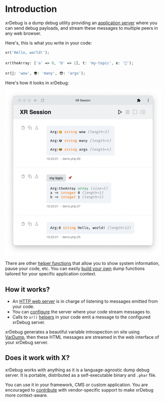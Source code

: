 # Introduction

xrDebug is a dump debug utility providing an [application server](../server/README.md) where you can send debug payloads, and stream these messages to multiple peers in any web browser.

Here's, this is what you write in your code:

```php
xr('Hello, world!');

xr(theArray: ['a' => 0, 'b' => 1], t: 'my-topic', e: '📌');

xr(🤭: 'wow', 👽: 'many', 😎: 'args');
```

Here's how it looks in xrDebug:

![intro](../src/app/intro.png)

There are other [helper functions](../helpers/README.md) that allow you to show system information, pause your code, etc. You can easily [build your own](../developer/custom-helpers.md) dump functions tailored for your specific application context.

## How it works?

* An [HTTP web server](../server/README.md) is in charge of listening to messages emitted from your code.
* You can [configure](../configuration/README.md) the server where your code stream messages to.
* Calls to `xr()` [helpers](../helpers/README.md) in your code emit a message to the configured xrDebug server.

xrDebug generates a beautiful variable introspection on site using [VarDump](https://chevere.org/packages/var-dump.html), then these HTML messages are streamed in the web interface of your xrDebug server.

## Does it work with X?

xrDebug works with anything as it is a language-agnostic dump debug server. It is portable, distributed as a self-executable binary and `.phar` file.

You can use it in your framework, CMS or custom application. You are encouraged to [contribute](contributing.md) with vendor-specific support to make xrDebug more context-aware.
